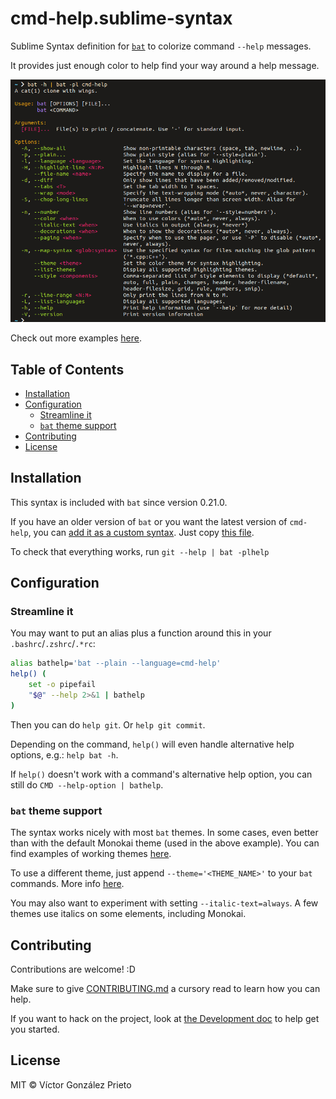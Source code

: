 # cmd-help.sublime-syntax

Sublime Syntax definition for [`bat`](https://github.com/sharkdp/bat) to colorize command `--help` messages.

It provides just enough color to help find your way around a help message.

<img src="./docs/assets/cmd-help-example.png" width="700" alt="Example usage of the cmd-help syntax on 'bat -h'">

Check out more examples [here](https://github.com/victor-gp/cmd-help-sublime-syntax/tree/demo/examples).

## Table of Contents

- [Installation](#installation)
- [Configuration](#configuration)
  * [Streamline it](#streamline-it)
  * [`bat` theme support](#bat-theme-support)
- [Contributing](#contributing)
- [License](#license)

## Installation

This syntax is included with `bat` since version 0.21.0.

If you have an older version of `bat` or you want the latest version of `cmd-help`, you can [add it as a custom syntax](https://github.com/sharkdp/bat#adding-new-syntaxes--language-definitions). Just copy [this file](./syntaxes/cmd-help.sublime-syntax).

To check that everything works, run `git --help | bat -plhelp`

## Configuration

### Streamline it

You may want to put an alias plus a function around this in your `.bashrc`/`.zshrc`/`.*rc`:

```sh
alias bathelp='bat --plain --language=cmd-help'
help() (
    set -o pipefail
    "$@" --help 2>&1 | bathelp
)
```

Then you can do `help git`. Or `help git commit`.

Depending on the command, `help()` will even handle alternative help options, e.g.: `help bat -h`.

If `help()` doesn't work with a command's alternative help option, you can still do `CMD --help-option | bathelp`.

### `bat` theme support

The syntax works nicely with most `bat` themes. In some cases, even better than with the default Monokai theme (used in the above example). You can find examples of working themes [here](https://github.com/victor-gp/cmd-help-sublime-syntax/tree/demo/docs/examples/theme).

To use a different theme, just append `--theme='<THEME_NAME>'` to your `bat` commands. More info [here](https://github.com/sharkdp/bat#highlighting-theme).

You may also want to experiment with setting `--italic-text=always`. A few themes use italics on some elements, including Monokai.

## Contributing

Contributions are welcome! :D

Make sure to give [CONTRIBUTING.md](./CONTRIBUTING.md) a cursory read to learn how you can help.

If you want to hack on the project, look at [the Development doc](./docs/Development.md) to help get you started.

## License

MIT © Víctor González Prieto
